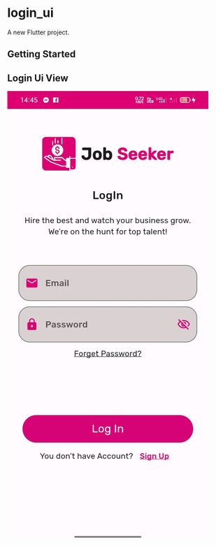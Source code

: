 # login_ui

A new Flutter project.

## Getting Started

## Login Ui View

![Screenshot](assets/images/screenshot.jpeg)

